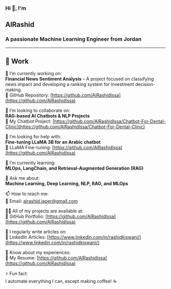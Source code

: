 ### Hi 👋, I'm  
## AlRashid  

### A passionate Machine Learning Engineer from Jordan  

---

## 🚀 Work  
🔭 I’m currently working on:  
**Financial News Sentiment Analysis** – A project focused on classifying news impact and developing a ranking system for investment decision-making.  
🔗 GitHub Repository: [https://github.com/AlRashidIssa](https://github.com/AlRashidIssa)  

👯 I’m looking to collaborate on:  
**RAG-based AI Chatbots & NLP Projects**  
🔗 My Chatbot Project: [https://github.com/AlRashidIssa/Chatbot-For-Dental-Clinic](https://github.com/AlRashidIssa/Chatbot-For-Dental-Clinic)  

🤝 I’m looking for help with:  
**Fine-tuning LLaMA 3B for an Arabic chatbot**  
🔗 LLaMA Fine-tuning: [https://github.com/AlRashidIssa](https://github.com/AlRashidIssa)  

🌱 I’m currently learning:  
**MLOps, LangChain, and Retrieval-Augmented Generation (RAG)**  

💬 Ask me about:  
**Machine Learning, Deep Learning, NLP, RAG, and MLOps**  

📫 How to reach me:  
📩 Email: [alrashid.japer@gmail.com](mailto:alrashid.japer@gmail.com)  

👨‍💻 All of my projects are available at:  
🔗 GitHub Portfolio: [https://github.com/AlRashidIssa](https://github.com/AlRashidIssa)  

📝 I regularly write articles on:  
🔗 LinkedIn Articles: [https://www.linkedin.com/in/rashidkiswani/](https://www.linkedin.com/in/rashidkiswani/)  

📄 Know about my experiences:  
🔗 My Resume: [https://github.com/AlRashidIssa](https://github.com/AlRashidIssa)  

⚡ Fun fact:  
I automate everything I can, except making coffee! ☕  
